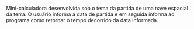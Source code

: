 Mini-calculadora desenvolvida sob o tema da partida de uma nave espacial da terra.
O usuário informa a data de partida e em seguida informa ao programa como retornar o tempo decorrido da data informada.